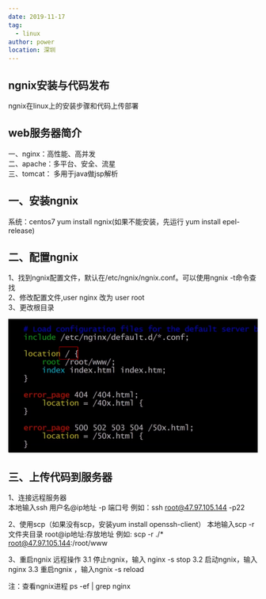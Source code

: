 ```yaml
---
date: 2019-11-17
tag: 
  - linux
author: power
location: 深圳  
---
```


## ngnix安装与代码发布

ngnix在linux上的安装步骤和代码上传部署

## web服务器简介
一、nginx：高性能、高并发</br>
二、apache：多平台、安全、流星</br>
三、tomcat： 多用于java做jsp解析</br>

## 一、安装ngnix
系统：centos7
yum install ngnix(如果不能安装，先运行 yum install epel-release)

## 二、配置ngnix

1、找到ngnix配置文件，默认在/etc/ngnix/ngnix.conf。可以使用ngnix -t命令查找<br>
2、修改配置文件,user nginx 改为 user root<br>
3、更改根目录

![linux配置图片](./images/ngnixConfig.png)

## 三、上传代码到服务器
1、连接远程服务器<br>
本地输入ssh  用户名@ip地址 -p 端口号    例如：ssh root@47.97.105.144 -p22<br>

2、使用scp（如果没有scp，安装yum install openssh-client）
本地输入scp  -r 文件夹目录 root@ip地址:存放地址 例如: scp -r ./* root@47.97.105.144:/root/www

3、重启ngnix 远程操作
 3.1 停止ngnix，输入 nginx -s stop
 3.2 启动ngnix，输入nginx
 3.3 重启ngnix ，输入ngnix -s reload
 
 注：查看ngnix进程 ps -ef | grep nginx